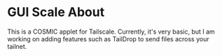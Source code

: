 # GUI Scale About
This is a COSMIC applet for Tailscale. Currently, it's very basic, but I am working on adding features such as TailDrop to send files across your tailnet.
